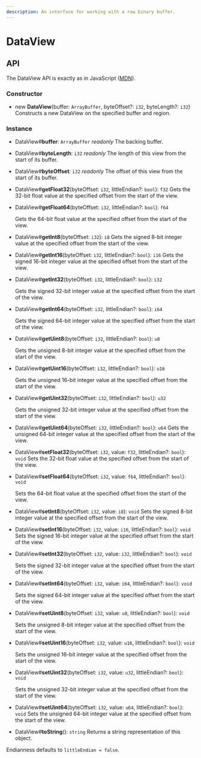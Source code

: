 ```yaml
---
description: An interface for working with a raw binary buffer.
---
```


# DataView

## API

The DataView API is exactly as in JavaScript \([MDN](https://developer.mozilla.org/en-US/docs/Web/JavaScript/Reference/Global_Objects/DataView)\).

### Constructor

* new **DataView**\(buffer: `ArrayBuffer`, byteOffset?: `i32`, byteLength?: `i32`\) Constructs a new DataView on the specified buffer and region.

### Instance

* DataView\#**buffer**: `ArrayBuffer` _readonly_ The backing buffer.
* DataView\#**byteLength**: `i32` _readonly_ The length of this view from the start of its buffer.
* DataView\#**byteOffset**: `i32` _readonly_ The offset of this view from the start of its buffer.
* DataView\#**getFloat32**\(byteOffset: `i32`, littleEndian?: `bool`\): `f32` Gets the 32-bit float value at the specified offset from the start of the view.
* DataView\#**getFloat64**\(byteOffset: `i32`, littleEndian?: `bool`\): `f64`

  Gets the 64-bit float value at the specified offset from the start of the view.

* DataView\#**getInt8**\(byteOffset: `i32`\): `i8` Gets the signed 8-bit integer value at the specified offset from the start of the view.
* DataView\#**getInt16**\(byteOffset: `i32`, littleEndian?: `bool`\): `i16` Gets the signed 16-bit integer value at the specified offset from the start of the view.
* DataView\#**getInt32**\(byteOffset: `i32`, littleEndian?: `bool`\): `i32`

  Gets the signed 32-bit integer value at the specified offset from the start of the view.

* DataView\#**getInt64**\(byteOffset: `i32`, littleEndian?: `bool`\): `i64`

  Gets the signed 64-bit integer value at the specified offset from the start of the view.

* DataView\#**getUint8**\(byteOffset: `i32`, littleEndian?: `bool`\): `u8`

  Gets the unsigned 8-bit integer value at the specified offset from the start of the view.

* DataView\#**getUint16**\(byteOffset: `i32`, littleEndian?: `bool`\): `u16`

  Gets the unsigned 16-bit integer value at the specified offset from the start of the view.

* DataView\#**getUint32**\(byteOffset: `i32`, littleEndian?: `bool`\): `u32`

  Gets the unsigned 32-bit integer value at the specified offset from the start of the view.

* DataView\#**getUint64**\(byteOffset: `i32`, littleEndian?: `bool`\): `u64` Gets the unsigned 64-bit integer value at the specified offset from the start of the view.
* DataView\#**setFloat32**\(byteOffset: `i32`, value: `f32`, littleEndian?: `bool`\): `void` Sets the 32-bit float value at the specified offset from the start of the view.
* DataView\#**setFloat64**\(byteOffset: `i32`, value: `f64`, littleEndian?: `bool`\): `void`

  Sets the 64-bit float value at the specified offset from the start of the view.

* DataView\#**setInt8**\(byteOffset: `i32`, value: `i8`\): `void` Sets the signed 8-bit integer value at the specified offset from the start of the view.
* DataView\#**setInt16**\(byteOffset: `i32`, value: `i16`, littleEndian?: `bool`\): `void` Sets the signed 16-bit integer value at the specified offset from the start of the view.
* DataView\#**setInt32**\(byteOffset: `i32`, value: `i32`, littleEndian?: `bool`\): `void`

  Sets the signed 32-bit integer value at the specified offset from the start of the view.

* DataView\#**setInt64**\(byteOffset: `i32`, value: `i64`, littleEndian?: `bool`\): `void`

  Sets the signed 64-bit integer value at the specified offset from the start of the view.

* DataView\#**setUint8**\(byteOffset: `i32`, value: `u8`, littleEndian?: `bool`\): `void`

  Sets the unsigned 8-bit integer value at the specified offset from the start of the view.

* DataView\#**setUint16**\(byteOffset: `i32`, value: `u16`, littleEndian?: `bool`\): `void`

  Sets the unsigned 16-bit integer value at the specified offset from the start of the view.

* DataView\#**setUint32**\(byteOffset: `i32`, value: `u32`, littleEndian?: `bool`\): `void`

  Sets the unsigned 32-bit integer value at the specified offset from the start of the view.

* DataView\#**setUint64**\(byteOffset: `i32`, value: `u64`, littleEndian?: `bool`\): `void` Sets the unsigned 64-bit integer value at the specified offset from the start of the view.
* DataView\#**toString**\(\): `string` Returns a string representation of this object.

Endianness defaults to `littleEndian = false`.

